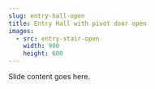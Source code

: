 ```yaml
---
slug: entry-hall-open
title: Entry Hall with pivot door open
images:
  - src: entry-stair-open
    width: 900
    height: 600
---
```

Slide content goes here.
